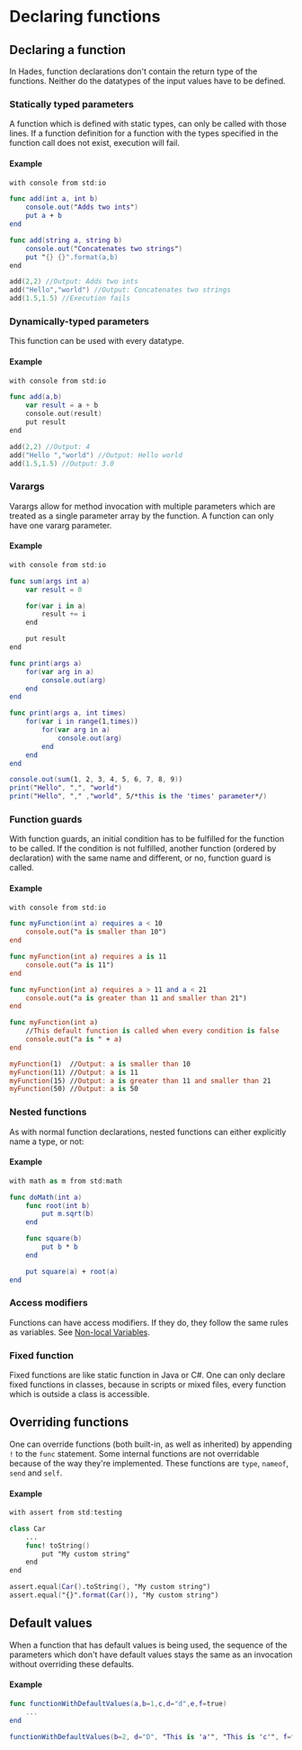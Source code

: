 # Declaring functions

## Declaring a function

In Hades, function declarations don't contain the return type of the functions. Neither do the datatypes of the input values have to be defined.

### S**tatically typed** parameters

A function which is defined with static types, can only be called with those lines. If a function definition for a function with the types specified in the function call does not exist, execution will fail.

#### Example

```swift
with console from std:io

func add(int a, int b)
    console.out("Adds two ints")
    put a + b
end

func add(string a, string b)
    console.out("Concatenates two strings")
    put "{} {}".format(a,b)
end

add(2,2) //Output: Adds two ints
add("Hello","world") //Output: Concatenates two strings
add(1.5,1.5) //Execution fails
```

### Dynamically-**typed** parameters

This function can be used with every datatype.

#### Example

```swift
with console from std:io

func add(a,b)
    var result = a + b
    console.out(result)
    put result
end

add(2,2) //Output: 4
add("Hello ","world") //Output: Hello world
add(1.5,1.5) //Output: 3.0
```

### Varargs

Varargs allow for method invocation with multiple parameters which are treated as a single parameter array by the function. A function can only have one vararg parameter.

#### Example

```swift
with console from std:io

func sum(args int a)
    var result = 0

    for(var i in a)
        result += i
    end

    put result
end

func print(args a)
    for(var arg in a)
        console.out(arg)
    end
end

func print(args a, int times)
    for(var i in range(1,times))
        for(var arg in a)
            console.out(arg)
        end
    end
end

console.out(sum(1, 2, 3, 4, 5, 6, 7, 8, 9))
print("Hello", ",", "world")
print("Hello", "," ,"world", 5/*this is the 'times' parameter*/)
```

### Function guards

With function guards, an initial condition has to be fulfilled for the function to be called. If the condition is not fulfilled, another function \(ordered by declaration\) with the same name and different, or no, function guard is called.

#### Example

```swift
with console from std:io

func myFunction(int a) requires a < 10
    console.out("a is smaller than 10")
end

func myFunction(int a) requires a is 11
    console.out("a is 11")
end

func myFunction(int a) requires a > 11 and a < 21
    console.out("a is greater than 11 and smaller than 21")
end

func myFunction(int a)
    //This default function is called when every condition is false
    console.out("a is " + a)
end

myFunction(1)  //Output: a is smaller than 10
myFunction(11) //Output: a is 11
myFunction(15) //Output: a is greater than 11 and smaller than 21
myFunction(50) //Output: a is 50
```

### Nested functions

As with normal function declarations, nested functions can either explicitly name a type, or not:

#### Example

```swift
with math as m from std:math

func doMath(int a)
    func root(int b)
        put m.sqrt(b)
    end

    func square(b)
        put b * b
    end

    put square(a) + root(a)
end
```

### Access modifiers

Functions can have access modifiers. If they do, they follow the same rules as variables. See [Non-local Variables](../classes-and-variables/declaring-variables.md#non-local-variables).

### Fixed function

Fixed functions are like static function in Java or C\#. One can only declare fixed functions in classes, because in scripts or mixed files, every function which is outside a class is accessible.

## Overriding functions

One can override functions \(both built-in, as well as inherited\) by appending `!` to the `func` statement. Some internal functions are not overridable because of the way they're implemented. These functions are `type`, `nameof`, `send` and `self`.

#### Example

```swift
with assert from std:testing

class Car
    ...
    func! toString()
        put "My custom string"
    end
end

assert.equal(Car().toString(), "My custom string")
assert.equal("{}".format(Car()), "My custom string")
```

## Default values

When a function that has default values is being used, the sequence of the parameters which don't have default values stays the same as an invocation without overriding these defaults.

#### Example

```swift
func functionWithDefaultValues(a,b=1,c,d="d",e,f=true)
    ...
end

functionWithDefaultValues(b=2, d="D", "This is 'a'", "This is 'c'", f=false, "This is 'e'") 
```

